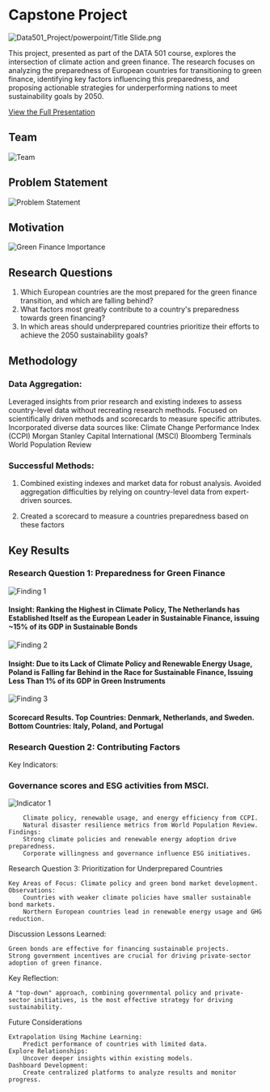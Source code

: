 # Capstone Project

![Data501_Project/powerpoint/Title Slide.png](https://github.com/pavobravo11/Data501_Project/blob/master/powerpoint/Title%20Slide.png)

This project, presented as part of the DATA 501 course, explores the intersection of climate action and green finance. The research focuses on analyzing the preparedness of European countries for transitioning to green finance, identifying key factors influencing this preparedness, and proposing actionable strategies for underperforming nations to meet sustainability goals by 2050.

[View the Full Presentation](https://github.com/pavobravo11/Data501_Project/blob/master/powerpoint/Gustavo%20(GI%20Analytics)%20Data%20Science%20Capstone%20Final%20Presentation.pdf)

## Team
![Team](https://github.com/pavobravo11/Data501_Project/blob/master/powerpoint/Team%20Slide.png)

## Problem Statement
![Problem Statement](https://github.com/pavobravo11/Data501_Project/blob/master/powerpoint/Problem%20Statement.png)

## Motivation
![Green Finance Importance](https://github.com/pavobravo11/Data501_Project/blob/master/powerpoint/Importance%20of%20Green%20Finance.png)

## Research Questions
1. Which European countries are the most prepared for the green finance transition, and which are falling behind?
2. What factors most greatly contribute to a country's preparedness towards green financing?
3. In which areas should underprepared countries prioritize their efforts to achieve the 2050 sustainability goals?

## Methodology
### Data Aggregation:
Leveraged insights from prior research and existing indexes to assess country-level data without recreating research methods.
    Focused on scientifically driven methods and scorecards to measure specific attributes.
    Incorporated diverse data sources like:
        Climate Change Performance Index (CCPI)
        Morgan Stanley Capital International (MSCI)
        Bloomberg Terminals
        World Population Review

### Successful Methods:
1. Combined existing indexes and market data for robust analysis.
Avoided aggregation difficulties by relying on country-level data from expert-driven sources.

2. Created a scorecard to measure a countries preparedness based on these factors

## Key Results
### Research Question 1: Preparedness for Green Finance

![Finding 1](https://github.com/pavobravo11/Data501_Project/blob/master/powerpoint/RQ%20Finding%201.1.png)

#### Insight: Ranking the Highest in Climate Policy, The Netherlands has Established Itself as the European Leader in Sustainable Finance, issuing ~15% of its GDP in Sustainable Bonds

![Finding 2](https://github.com/pavobravo11/Data501_Project/blob/master/powerpoint/RQ%20Finding%201.2.png)

#### Insight: Due to its Lack of Climate Policy and Renewable Energy Usage, Poland is Falling far Behind in the Race for Sustainable Finance, Issuing Less Than 1% of its GDP in Green Instruments

![Finding 3](https://github.com/pavobravo11/Data501_Project/blob/master/powerpoint/RQ%20Finding%201.3.png)

#### Scorecard Results. Top Countries: Denmark, Netherlands, and Sweden. Bottom Countries: Italy, Poland, and Portugal

### Research Question 2: Contributing Factors
Key Indicators:

### Governance scores and ESG activities from MSCI.

![Indicator 1](https://github.com/pavobravo11/Data501_Project/blob/master/powerpoint/RQ%20Finding%202.2.png)


        Climate policy, renewable usage, and energy efficiency from CCPI.
        Natural disaster resilience metrics from World Population Review.
    Findings:
        Strong climate policies and renewable energy adoption drive preparedness.
        Corporate willingness and governance influence ESG initiatives.

Research Question 3: Prioritization for Underprepared Countries

    Key Areas of Focus: Climate policy and green bond market development.
    Observations:
        Countries with weaker climate policies have smaller sustainable bond markets.
        Northern European countries lead in renewable energy usage and GHG reduction.

Discussion
Lessons Learned:

    Green bonds are effective for financing sustainable projects.
    Strong government incentives are crucial for driving private-sector adoption of green finance.

Key Reflection:

    A "top-down" approach, combining governmental policy and private-sector initiatives, is the most effective strategy for driving sustainability.

Future Considerations

    Extrapolation Using Machine Learning:
        Predict performance of countries with limited data.
    Explore Relationships:
        Uncover deeper insights within existing models.
    Dashboard Development:
        Create centralized platforms to analyze results and monitor progress.
